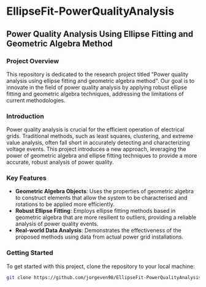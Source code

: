# EllipseFit-PowerQualityAnalysis

## Power Quality Analysis Using Ellipse Fitting and Geometric Algebra Method

### Project Overview
This repository is dedicated to the research project titled "Power quality analysis using ellipse fitting and geometric algebra method". Our goal is to innovate in the field of power quality analysis by applying robust ellipse fitting and geometric algebra techniques, addressing the limitations of current methodologies.

### Introduction
Power quality analysis is crucial for the efficient operation of electrical grids. Traditional methods, such as least squares, clustering, and extreme value analysis, often fall short in accurately detecting and characterizing voltage events. This project introduces a new approach, leveraging the power of geometric algebra and ellipse fitting techniques to provide a more accurate, robust analysis of power quality.

### Key Features
- **Geometric Algebra Objects**: Uses the properties of geometric algebra to construct elements that allow the system to be characterised and rotations to be applied more efficiently.
- **Robust Ellipse Fitting**: Employs ellipse fitting methods based in geometric algebra that are more resilient to outliers, providing a reliable analysis of power quality events.
- **Real-world Data Analysis**: Demonstrates the effectiveness of the proposed methods using data from actual power grid installations.

### Getting Started
To get started with this project, clone the repository to your local machine:

```bash
git clone https://github.com/jorgeven98/EllipseFit-PowerQualityAnalysis.git
